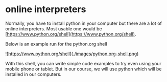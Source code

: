 # online interpreters

Normally, you have to install python in your computer but there are a lot of online interpreters.
Most usable one would be [https://www.python.org/shell](https://www.python.org/shell).


Below is an example run for the python.org shell 

![https://www.python.org/shell](./images/python.org-shell.png)

With this shell, you can write simple code examples to try even using your mobile phone or tablet.
But in our course, we will use python which will be installed in our computers.



